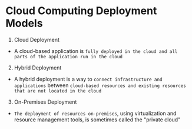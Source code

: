 # Cloud Computing Deployment Models

1. Cloud Deployment

- A cloud-based application is `fully deployed in the cloud and all parts of the application run in the cloud`

2. Hybrid Deployment

- A hybrid deployment is a way to `connect infrastructure and applications` between `cloud-based resources and existing resources that are not located in the cloud`

3. On-Premises Deployment

- `The deployment of resources on-premises`, using virtualization and resource management tools, is sometimes called the "private cloud"
